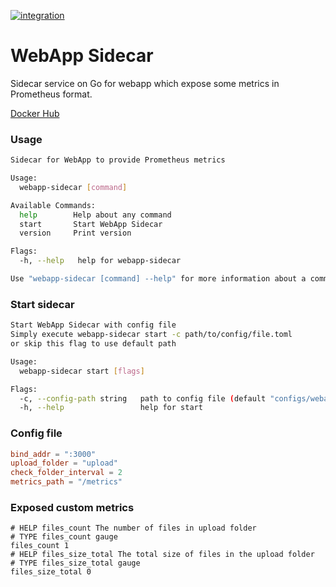 [![integration](https://github.com/to4kin/webapp-sidecar/actions/workflows/integration.yml/badge.svg?branch=master)](https://github.com/to4kin/webapp-sidecar/actions/workflows/integration.yml)
# WebApp Sidecar

Sidecar service on Go for webapp which expose some metrics in Prometheus format.

[Docker Hub](https://github.com/to4kin/webapp-sidecar)

### Usage

```bash
Sidecar for WebApp to provide Prometheus metrics

Usage:
  webapp-sidecar [command]

Available Commands:
  help        Help about any command
  start       Start WebApp Sidecar
  version     Print version

Flags:
  -h, --help   help for webapp-sidecar

Use "webapp-sidecar [command] --help" for more information about a command.
```

### Start sidecar

```bash
Start WebApp Sidecar with config file
Simply execute webapp-sidecar start -c path/to/config/file.toml
or skip this flag to use default path

Usage:
  webapp-sidecar start [flags]

Flags:
  -c, --config-path string   path to config file (default "configs/webappsidecar.toml")
  -h, --help                 help for start
```

### Config file

```toml
bind_addr = ":3000"
upload_folder = "upload"
check_folder_interval = 2
metrics_path = "/metrics"
```

### Exposed custom metrics

```
# HELP files_count The number of files in upload folder
# TYPE files_count gauge
files_count 1
# HELP files_size_total The total size of files in the upload folder
# TYPE files_size_total gauge
files_size_total 0
```